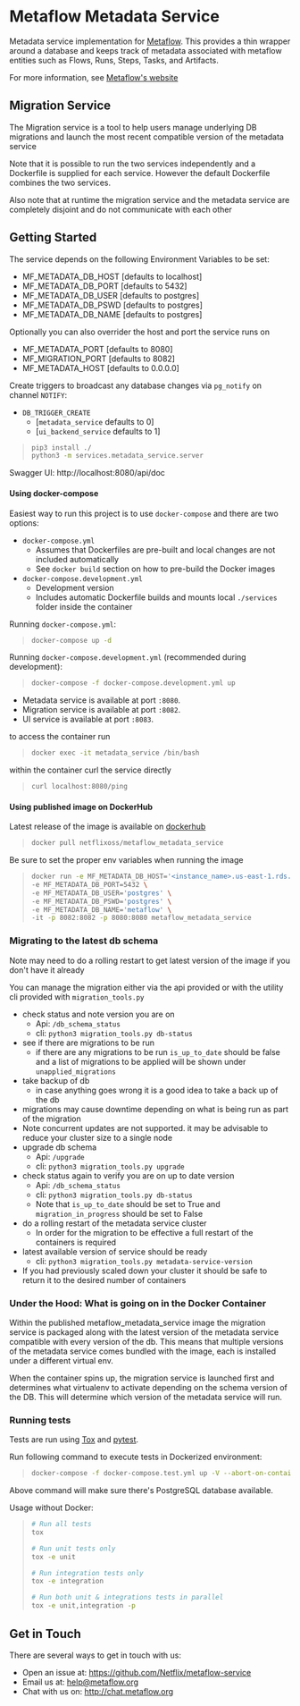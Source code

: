# Metaflow Metadata Service

Metadata service implementation for [Metaflow](https://github.com/Netflix/metaflow).
This provides a thin wrapper around a database and keeps track of metadata associated with 
metaflow entities such as Flows, Runs, Steps, Tasks, and Artifacts.

For more information, see [Metaflow's website](http://docs.metaflow.org)

## Migration Service
The Migration service is a tool to help users manage underlying DB migrations and launch
the most recent compatible version of the metadata service

Note that it is possible to run the two services independently and a Dockerfile is 
supplied for each service. However the default Dockerfile combines the two services.

Also note that at runtime the migration service and the metadata service are completely disjoint and
do not communicate with each other

## Getting Started

The service depends on the following Environment Variables to be set:
  - MF_METADATA_DB_HOST [defaults to localhost]
  - MF_METADATA_DB_PORT [defaults to 5432]
  - MF_METADATA_DB_USER [defaults to postgres]
  - MF_METADATA_DB_PSWD [defaults to postgres]
  - MF_METADATA_DB_NAME [defaults to postgres]

Optionally you can also overrider the host and port the service runs on
  - MF_METADATA_PORT [defaults to 8080]
  - MF_MIGRATION_PORT [defaults to 8082]
  - MF_METADATA_HOST [defaults to 0.0.0.0]

Create triggers to broadcast any database changes via `pg_notify` on channel `NOTIFY`:

* `DB_TRIGGER_CREATE`
  * [`metadata_service` defaults to 0]
  * [`ui_backend_service` defaults to 1]

>```sh
>pip3 install ./
>python3 -m services.metadata_service.server
>```

Swagger UI: http://localhost:8080/api/doc

#### Using docker-compose

Easiest way to run this project is to use `docker-compose` and there are two options:

* `docker-compose.yml`
  * Assumes that Dockerfiles are pre-built and local changes are not included automatically
  * See `docker build` section on how to pre-build the Docker images
* `docker-compose.development.yml`
  * Development version
  * Includes automatic Dockerfile builds and mounts local `./services` folder inside the container

Running `docker-compose.yml`:

>```sh
>docker-compose up -d
>```

Running `docker-compose.development.yml` (recommended during development):

>```sh
>docker-compose -f docker-compose.development.yml up
>```

* Metadata service is available at port `:8080`.
* Migration service is available at port `:8082`.
* UI service is available at port `:8083`.

to access the container run

>```sh
>docker exec -it metadata_service /bin/bash
>```

within the container curl the service directly

>```sh
>curl localhost:8080/ping
>```


#### Using published image on DockerHub

Latest release of the image is available on [dockerhub](https://hub.docker.com/repository/docker/netflixoss/metaflow_metadata_service)

>```sh
>docker pull netflixoss/metaflow_metadata_service
>```


Be sure to set the proper env variables when running the image

>```sh
>docker run -e MF_METADATA_DB_HOST='<instance_name>.us-east-1.rds.amazonaws.com' \
>-e MF_METADATA_DB_PORT=5432 \
>-e MF_METADATA_DB_USER='postgres' \
>-e MF_METADATA_DB_PSWD='postgres' \
>-e MF_METADATA_DB_NAME='metaflow' \
>-it -p 8082:8082 -p 8080:8080 metaflow_metadata_service
>```

### Migrating to the latest db schema
Note may need to do a rolling restart to get latest version of the image if you don't have it already

You can manage the migration either via the api provided or with the utility cli provided with `migration_tools.py`

* check status and note version you are on
    * Api: `/db_schema_status`
    * cli: `python3 migration_tools.py db-status`
* see if there are migrations to be run
    * if there are any migrations to be run `is_up_to_date` should be false and a list of migrations to be applied
    will be shown under `unapplied_migrations`
* take backup of db
    * in case anything goes wrong it is a good idea to take a back up of the db
* migrations may cause downtime depending on what is being run as part of the migration
* Note concurrent updates are not supported. it may be advisable to reduce your cluster size to a single node
* upgrade db schema
    * Api: `/upgrade`
    * cli: `python3 migration_tools.py upgrade`
* check status again to verify you are on up to date version
    * Api: `/db_schema_status`
    * cli: `python3 migration_tools.py db-status`
    * Note that `is_up_to_date` should be set to True and `migration_in_progress` should be set to False
* do a rolling restart of the metadata service cluster
    * In order for the migration to be effective a full restart of the containers is required
* latest available version of service should be ready 
    * cli: `python3 migration_tools.py metadata-service-version`
* If you had previously scaled down your cluster it should be safe to return it to the desired number of containers

### Under the Hood: What is going on in the Docker Container 
Within the published metaflow_metadata_service image the migration service is packaged along with 
the latest version of the metadata service compatible with every version of the db. This means that multiple versions
 of the metadata service comes bundled with the image, each is installed under a different virtual env.

When the container spins up, the migration service is launched first and determines what virtualenv to activate
depending on the schema version of the DB. This will determine which version of the metadata service will run.  

### Running tests

Tests are run using [Tox](https://tox.readthedocs.io) and [pytest](https://docs.pytest.org).

Run following command to execute tests in Dockerized environment:

> ```sh
> docker-compose -f docker-compose.test.yml up -V --abort-on-container-exit
> ```

Above command will make sure there's PostgreSQL database available.

Usage without Docker:

> ```sh
> # Run all tests
> tox
>
> # Run unit tests only
> tox -e unit
>
> # Run integration tests only
> tox -e integration
>
> # Run both unit & integrations tests in parallel
> tox -e unit,integration -p
> ```

## Get in Touch
There are several ways to get in touch with us:

* Open an issue at: https://github.com/Netflix/metaflow-service 
* Email us at: help@metaflow.org
* Chat with us on: http://chat.metaflow.org